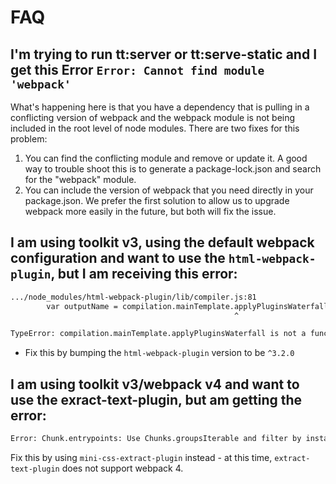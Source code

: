 # FAQ
## I'm trying to run tt:server or tt:serve-static and I get this Error `Error: Cannot find module 'webpack'`
What's happening here is that you have a dependency that is pulling in a conflicting version of webpack and the webpack module is not being included in the root level of node modules.
There are two fixes for this problem:
1. You can find the conflicting module and remove or update it. A good way to trouble shoot this is to generate a package-lock.json and search for the "webpack" module.
2. You can include the version of webpack that you need directly in your package.json. We prefer the first solution to allow us to upgrade webpack more easily in the future, but both will fix the issue.

## I am using toolkit v3, using the default webpack configuration and want to use the `html-webpack-plugin`, but I am receiving this error:

```bash
.../node_modules/html-webpack-plugin/lib/compiler.js:81
        var outputName = compilation.mainTemplate.applyPluginsWaterfall('asset-path', outputOptions.filename, {
                                                  ^

TypeError: compilation.mainTemplate.applyPluginsWaterfall is not a function
```

- Fix this by bumping the `html-webpack-plugin` version to be `^3.2.0`

##  I am using toolkit v3/webpack v4 and want to use the  exract-text-plugin, but am getting the error:

```bash
Error: Chunk.entrypoints: Use Chunks.groupsIterable and filter by instanceof Entrypoint instead
```

Fix this by using `mini-css-extract-plugin` instead - at this time, `extract-text-plugin` does not support webpack 4.
